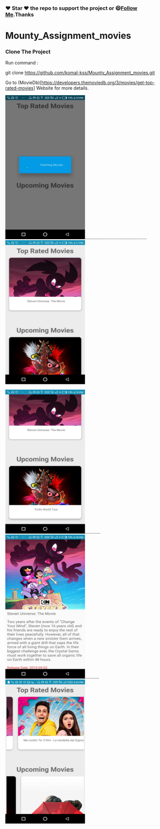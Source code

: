 
### :heart: Star :heart: the repo to support the project or :smile:[Follow Me](https://github.com/komal-kss).Thanks

# Mounty_Assignment_movies

### Clone The Project 

Run command :

  git clone https://github.com/komal-kss/Mounty_Assignment_movies.git

Go to (MovieDb)[https://developers.themoviedb.org/3/movies/get-top-rated-movies] Website for more details.

<img src="https://github.com/komal-kss/Mounty_Assignment_movies/blob/master/Images/m1.jpeg"
alt="" width="250" height="450" />................................................<img src="https://github.com/komal-kss/Mounty_Assignment_movies/blob/master/Images/m2.jpeg"
alt="" width="250" height="450" />


<img src="https://github.com/komal-kss/Mounty_Assignment_movies/blob/master/Images/m3.jpeg"
alt="" width="250" height="450" />............<img src="https://github.com/komal-kss/Mounty_Assignment_movies/blob/master/Images/m4.jpeg"
alt="" width="250" height="450" />........... <img src="https://github.com/komal-kss/Mounty_Assignment_movies/blob/master/Images/m5.jpeg"
alt="" width="250" height="450" />
